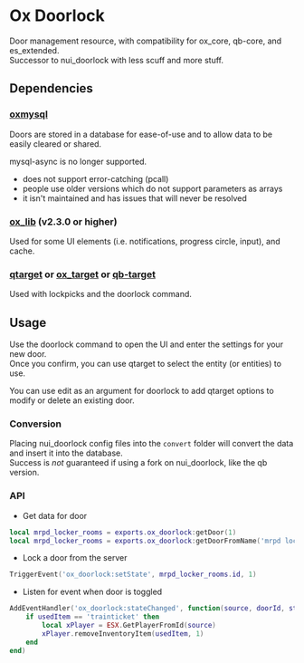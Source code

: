 # Ox Doorlock

Door management resource, with compatibility for ox_core, qb-core, and es_extended.  
Successor to nui_doorlock with less scuff and more stuff.

## Dependencies

### [oxmysql](https://github.com/overextended/oxmysql)

Doors are stored in a database for ease-of-use and to allow data to be easily cleared or shared.

mysql-async is no longer supported.
  - does not support error-catching (pcall)
  - people use older versions which do not support parameters as arrays
  - it isn't maintained and has issues that will never be resolved

### [ox_lib](https://github.com/overextended/ox_lib) (v2.3.0 or higher)

Used for some UI elements (i.e. notifications, progress circle, input), and cache.

### [qtarget](https://github.com/overextended/qtarget) or [ox_target](https://github.com/overextended/ox_target) or [qb-target](https://github.com/qbcore-framework/qb-target)

Used with lockpicks and the doorlock command.

## Usage

Use the doorlock command to open the UI and enter the settings for your new door.  
Once you confirm, you can use qtarget to select the entity (or entities) to use.

You can use edit as an argument for doorlock to add qtarget options to modify or delete an existing door.

### Conversion

Placing nui_doorlock config files into the `convert` folder will convert the data and insert it into the database.  
Success is _not_ guaranteed if using a fork on nui_doorlock, like the qb version.

### API

- Get data for door

```lua
local mrpd_locker_rooms = exports.ox_doorlock:getDoor(1)
local mrpd_locker_rooms = exports.ox_doorlock:getDoorFromName('mrpd locker rooms')
```

- Lock a door from the server

```lua
TriggerEvent('ox_doorlock:setState', mrpd_locker_rooms.id, 1)
```

- Listen for event when door is toggled

```lua
AddEventHandler('ox_doorlock:stateChanged', function(source, doorId, state, usedItem)
    if usedItem == 'trainticket' then
        local xPlayer = ESX.GetPlayerFromId(source)
        xPlayer.removeInventoryItem(usedItem, 1)
    end
end)
```
